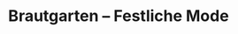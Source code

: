 ---
title: "Brautgarten – Festliche Mode"
url: /horstmar/brautgarten-festliche-mode/
shop: Modehaus
---